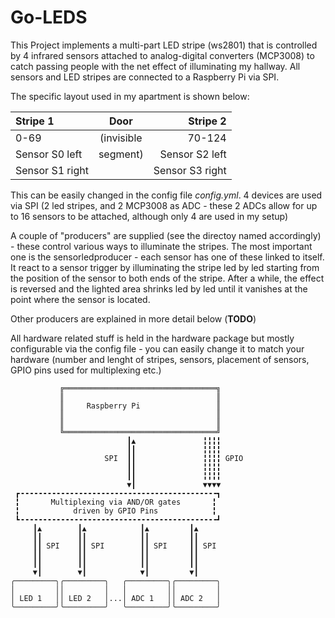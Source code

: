 # Go-LEDS

This Project implements a multi-part LED stripe (ws2801) that is
controlled by 4 infrared sensors attached to analog-digital converters
(MCP3008) to catch passing people with the net effect of illuminating
my hallway.  All sensors and LED stripes are connected to a Raspberry
Pi via SPI.

The specific layout used in my apartment is shown below:

| Stripe 1        | Door       | Stripe 2        |
|:----------------|:----------:|----------------:|
| 0-69            | (invisible | 70-124          |
| Sensor S0 left  | segment)   | Sensor S2 left  |
| Sensor S1 right |            | Sensor S3 right |

This can be easily changed in the config file _config.yml_. 4 devices are used via
SPI (2 led stripes, and 2 MCP3008 as ADC - these 2 ADCs allow for up
to 16 sensors to be attached, although only 4 are used in my setup)

A couple of "producers" are supplied (see the directoy named
accordingly) - these control various ways to illuminate the
stripes. The most important one is the sensorledproducer - each sensor
has one of these linked to itself. It react to a sensor trigger by
illuminating the stripe led by led starting from the position of the
sensor to both ends of the stripe. After a while, the effect is
reversed and the lighted area shrinks led by led until it vanishes at
the point where the sensor is located.

Other producers are explained in more detail below (**TODO**)

All hardware related stuff is held in the hardware package but mostly
configurable via the config file - you can easily change
it to match your hardware (number and lenght of stripes, sensors, placement of
sensors, GPIO pins used for multiplexing etc.)



               ╔══════════════════════════════════╗
               ║                                  ║
               ║     Raspberry Pi                 ║
               ║                                  ║
               ║                                  ║
               ╚══════════════════════════════════╝
                              ┃▲               ╏╏╏╏
                              ┃┃               ╏╏╏╏
                         SPI  ┃┃               ╏╏╏╏ GPIO
                              ┃┃               ╏╏╏╏
                              ┃┃               ╏╏╏╏
                              ▼┃               ▼▼▼▼
     ┏╺╺╺╺╺╺╺╺╺╺╺╺╺╺╺╺╺╺╺╺╺╺╺╺╺╺╺╺╺╺╺╺╺╺╺╺╺╺╺╺╺╺╺╺┓
     ╏       Multiplexing via AND/OR gates       ╏
     ╏            driven by GPIO Pins            ╏
     ┗╺╺╺╺╺╺╺╺╺╺╺╺╺╺╺╺╺╺╺╺╺╺╺╺╺╺╺╺╺╺╺╺╺╺╺╺╺╺╺╺╺╺╺╺┛
         ┃▲        ┃▲            ┃▲         ┃▲
         ┃┃        ┃┃            ┃┃         ┃┃
         ┃┃ SPI    ┃┃ SPI        ┃┃ SPI     ┃┃ SPI
         ┃┃        ┃┃            ┃┃         ┃┃
         ┃┃        ┃┃            ┃┃         ┃┃
         ▼┃        ▼┃            ▼┃         ▼┃
    ╭─────────╮╭─────────╮   ╭─────────╮╭─────────╮
    │         ││         │   │         ││         │
    │ LED 1   ││ LED 2   │...│ ADC 1   ││ ADC 2   │
    ╰─────────╯╰─────────╯   ╰─────────╯╰─────────╯

